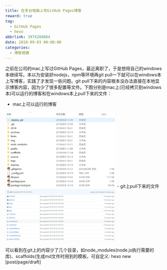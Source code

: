 ```yaml
---
title: 在多台电脑上写GitHub Pages博客
reward: true
tag:
  - GitHub Pages
  - hexo
abbrlink: 3974204864
date: 2018-09-03 00:00:00
categories:
  - 博客搭建
---
```


之前在公司的mac上写过GitHub Pages，最近离职了，于是想用自己的windows本继续写。本以为安装好nodejs，npm等环境再git pull一下就可以在windows本上写博客，实践了才发现一些问题。git pull下来的内容根本没办法直接在本地显示博客内容，因为少了很多配置等文件。下图分别是mac上(已经拷贝到windows本)可以运行的博客和在windows本上pull下来的文件：
<!-- more -->
- mac上可以运行的博客

<img src="/img/blog/write-github-pages-among-different-computers/mac_hexo.jpg" width="70%" height="50%">
- git上pull下来的文件

<img src="/img/blog/write-github-pages-among-different-computers/git_hexo.jpg" width="70%" height="50%">

可以看到在git上的内容少了几个目录，如node_modules(node.js执行需要的库)、scaffolds(生成md文件时用到的模板，可自定义: hexo new [post/page/draft] <title>)、source(自己写的md文件)、themes(主题)，以及package.json、package-lock.json等文件。

之前对node.js，hexo这套东西也不太了解，通过这次折腾算是多了些理解。GitHub Pages保存的内容顾名思义，就是一些html页面，以及支持这些页面显示的字体(fonts)、图片(img), 标签(tags)、js、css等，在执行hexo d命令时，以上的内容会提交到git仓库的master分支上；
而支撑生成这些静态页面的md文件(scaffolds、source)，主题(themes)，以及在本地调试用到的node.js环境(node_modules、package.json、package-lock.json)则不会被提交。

知道了这些就可以利用git的分支解决这个问题了：
1. 支撑生成这些静态页面的md文件(scaffolds、source)，主题(themes)等是需要保存的，可以提交到新的分支上；
2. 本地调试用到的node.js环境(node_modules)就不必提交了，可能各个电脑安装的版本也不一样，需要时 npm install 一条命令就生成了。
> 由于我们是从已有博客恢复环境，而不是从头开始创建环境，所以 <strong>hexo init</strong> 命令不需要执行，此命令会初始化hexo所需环境及基本配置，下图即是运行后生成的目录结构。但以下目录及文件都是已有的(在你的另一台电脑的硬盘上，而不是git仓库)，可以直接拷贝过来。但是我建议node_modulds就别拷贝了，可能不同电脑上版本不同。但是package.json、package-lock.json是需要提交的，其中保存了hexo及package的版本等信息，执行<strong>npm install</strong> 需要这两个文件。  
这里要注意执行<strong>npm install</strong> 后，由于两台电脑上hexo及package版本不一致，这两个文件也可能会被改写，所以如果需要频繁地在多台电脑上写博客，这两个文件可以不再提交。
<img src="/img/blog/write-github-pages-among-different-computers/hexo_init.jpg" width="90%" height="50%">

```
# 创建新分支保存md文件及主题等
git checkout -b hexo
# 编辑.gitignore文件，在新分支上忽略node_modules等
vi .gitignore
# 提交需要保存的文件
git add ... git commit ... git push origin hexo
```

以后换了新电脑，执行下面的命令：
```
# 克隆代码库
git clone your/github/repo dir/for/blog
# 切换分支
cd dir/for/blog
git checkout hexo
# 安装node.js环境
npm install
# 测试
hexo g
hexo s
```

以后写md、调主题就在hexo分支上进行，记得最后都<strong>git add ... git commit ... git push origin hexo</strong>，以便保存到git仓库。在hexo分支上运行<strong>hexo d</strong>就可以，实际上是将<strong>hexo g</strong>生成的静态pages推送到主分支上(这些操作都由 hexo-deployer-git工具完成，对我们来讲是透明的)。
